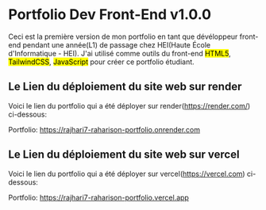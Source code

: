# Portfolio Dev Front-End v1.0.0
Ceci est la première version de mon portfolio en tant que dévéloppeur front-end pendant une année(L1) de passage chez HEI(Haute École d'Informatique - HEI).
J'ai utilisé comme outils du front-end <mark>HTML5</mark>, <mark>TailwindCSS</mark>, <mark>JavaScript</mark> pour créer ce portfolio étudiant.

## Le Lien du déploiement du site web sur render
Voici le lien du portfolio qui a été déployer sur render(https://render.com/) ci-dessous:

Portfolio:  https://rajhari7-raharison-portfolio.onrender.com

## Le Lien du déploiement du site web sur vercel
Voici le lien du portfolio qui a été déployer sur vercel(https://vercel.com) ci-dessous:

Portfolio: https://rajhari7-raharison-portfolio.vercel.app
